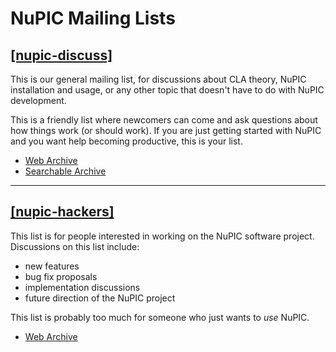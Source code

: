 
# NuPIC Mailing Lists

## [\[nupic-discuss\]](http://lists.numenta.org/mailman/listinfo/nupic_lists.numenta.org)

This is our general mailing list, for discussions about CLA theory, NuPIC installation and usage, or any other topic that doesn't have to do with NuPIC development.

This is a friendly list where newcomers can come and ask questions about how things work (or should work). If you are just getting started with NuPIC and you want help becoming productive, this is your list.

- [Web Archive](http://lists.numenta.org/pipermail/nupic_lists.numenta.org/)
- [Searchable Archive](http://nupic.markmail.org/)

* * * 

## [\[nupic-hackers\]](http://lists.numenta.org/mailman/listinfo/nupic-hackers_lists.numenta.org)

This list is for people interested in working on the NuPIC software project. Discussions on this list include:

- new features
- bug fix proposals
- implementation discussions
- future direction of the NuPIC project

This list is probably too much for someone who just wants to *use* NuPIC. 

- [Web Archive](http://lists.numenta.org/pipermail/nupic-hackers_lists.numenta.org/)
